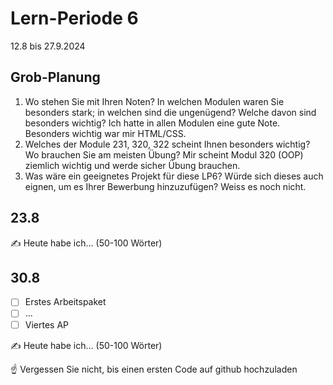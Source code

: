 # Lern-Periode 6

12.8 bis 27.9.2024

## Grob-Planung

1. Wo stehen Sie mit Ihren Noten? In welchen Modulen waren Sie besonders stark; in welchen sind die ungenügend? Welche davon sind besonders wichtig?
   Ich hatte in allen Modulen eine gute Note. Besonders wichtig war mir HTML/CSS.
2. Welches der Module 231, 320, 322 scheint Ihnen besonders wichtig? Wo brauchen Sie am meisten Übung?
   Mir scheint Modul 320 (OOP) ziemlich wichtig und werde sicher Übung brauchen.
3. Was wäre ein geeignetes Projekt für diese LP6? Würde sich dieses auch eignen, um es Ihrer Bewerbung hinzuzufügen?
   Weiss es noch nicht.

## 23.8

✍️ Heute habe ich... (50-100 Wörter)

## 30.8

- [ ] Erstes Arbeitspaket
- [ ] ...
- [ ] Viertes AP

✍️ Heute habe ich... (50-100 Wörter)

☝️ Vergessen Sie nicht, bis einen ersten Code auf github hochzuladen
